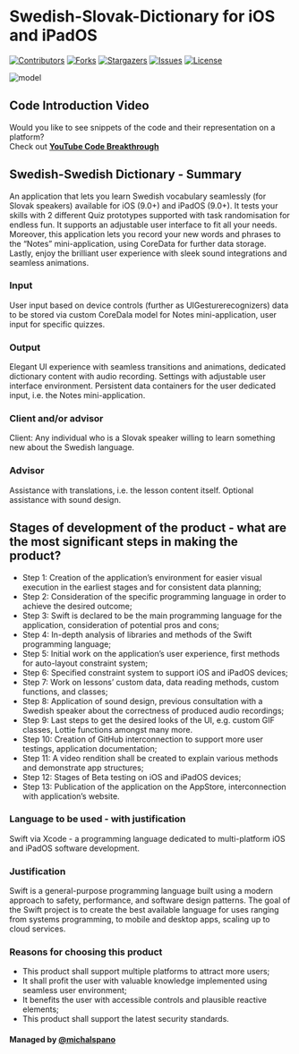 <!-- MARKDOWN (and HTML) SUPPORT -->

# Swedish-Slovak-Dictionary for iOS and iPadOS

<!-- 
DECORATIVE SHIELD (with a custom class)
Ref: https://stackoverflow.com/questions/29368902/how-can-i-wrap-my-markdown-in-an-html-div
-->

<!--
<div class="badge">
-->

[![Contributors][contributors-shield]][contributors-url] [![Forks][forks-shield]][forks-url] [![Stargazers][stars-shield]][stars-url] [![Issues][issues-shield]][issues-url] [![License][license-shield]][license-url]

<!--
</div>
-->
<!--
<div class="model">
-->

![model][MODEL]

<!--
</div>
-->
<!-- GITHUB UNSUPPORTED
<style> 
h1, h2, h3, h4
{
    text-align: center;
}
.badge, .model
{
    text-align: center;
}
</style>
-->

## Code Introduction Video
Would you like to see snippets of the code and their representation on a platform? <br> Check out [__YouTube Code Breakthrough__][YT]

## Swedish-Swedish Dictionary - Summary

An application that lets you learn Swedish vocabulary seamlessly (for Slovak speakers) available for iOS (9.0+) and iPadOS (9.0+).
It tests your skills with 2 different Quiz prototypes supported with task randomisation for endless fun. It supports an adjustable user interface to fit all your needs.
Moreover, this application lets you record your new words and phrases to the “Notes” mini-application, using CoreData for further data storage.
Lastly, enjoy the brilliant user experience with sleek sound integrations and seamless animations.

### Input

User input based on device controls (further as UIGesturerecognizers) data to be stored via custom CoreDala model for Notes mini-application, user input for specific quizzes.

### Output

Elegant UI experience with seamless transitions and animations, dedicated dictionary content with audio recording. Settings with adjustable user interface environment.
Persistent data containers for the user dedicated input, i.e. the Notes mini-application.

### Client and/or advisor
Client: Any individual who is a Slovak speaker willing to learn something new about the Swedish language.

### Advisor 
Assistance with translations, i.e. the lesson content itself. Optional assistance with sound design.

## Stages of development of the product - what are the most significant steps in making the product?
- Step 1: Creation of the application’s environment for easier visual execution in the earliest stages and for consistent data planning;
- Step 2: Consideration of the specific programming language in order to achieve the desired outcome;
- Step 3: Swift is declared to be the main programming language  for the application, consideration of potential pros and cons;
- Step 4: In-depth analysis of libraries and methods of the Swift programming language;
- Step 5: Initial work on the application’s user experience, first methods for auto-layout constraint system;
- Step 6: Specified constraint system to support iOS and iPadOS devices;
- Step 7: Work on lessons’ custom data, data reading methods, custom functions, and classes;
- Step 8: Application of sound design, previous consultation with a Swedish speaker about the correctness of produced audio recordings;
- Step 9: Last steps to get the desired looks of the UI, e.g. custom GIF classes, Lottie functions amongst many more.
- Step 10: Creation of GitHub interconnection to support more user testings, application documentation;
- Step 11: A video rendition shall be created to explain various methods and demonstrate app structures;
- Step 12: Stages of Beta testing on iOS and iPadOS devices;
- Step 13: Publication of the application on the AppStore, interconnection with application’s website.

### Language to be used - with justification
Swift via Xcode - a programming language dedicated to multi-platform iOS and iPadOS software development.

### Justification
Swift is a general-purpose programming language built using a modern approach to safety, performance, and software design patterns. The goal of the Swift project is to create
the best available language for uses ranging from systems programming, to mobile and desktop apps, scaling up to cloud services.

### Reasons for choosing this product
- This product shall support multiple platforms to attract more users;
- It shall profit the user with valuable knowledge implemented using seamless user environment;
- It benefits the user with accessible controls and plausible reactive elements;
- This product shall support the latest security standards.

#### Managed by [@michalspano][GIT]

<!-- LINKS -->
[MODEL]: https://github.com/michalspano/Swedish-Slovak-Dictionary/blob/main/Assets/model.png?raw=true
[YT]: https://youtu.be/0wsg6nyJWmA
[GIT]: https://github.com/michalspano/

<!-- SHIELDS AND BADGES -->

[contributors-shield]: https://img.shields.io/github/contributors/michalspano/Swedish-Slovak-Dictionary.svg?style=for-the-badge
[contributors-url]: https://github.com/michalspano/Swedish-Slovak-Dictionary/graphs/contributors
[forks-shield]: https://img.shields.io/github/forks/michalspano/Swedish-Slovak-Dictionary.svg?style=for-the-badge
[forks-url]: https://github.com/michalspano/Swedish-Slovak-Dictionary/network/members
[stars-shield]: https://img.shields.io/github/stars/michalspano/Swedish-Slovak-Dictionary.svg?style=for-the-badge
[stars-url]: https://github.com/michalspano/Swedish-Slovak-Dictionary/stargazers
[issues-shield]: https://img.shields.io/github/issues/michalspano/Swedish-Slovak-Dictionary.svg?style=for-the-badge
[issues-url]: https://github.com/michalspano/Swedish-Slovak-Dictionary/issues
[license-shield]: https://img.shields.io/github/license/michalspano/Swedish-Slovak-Dictionary.svg?style=for-the-badge
[license-url]: https://github.com/michalspano/Swedish-Slovak-Dictionary/blob/main/LICENSE.txt
